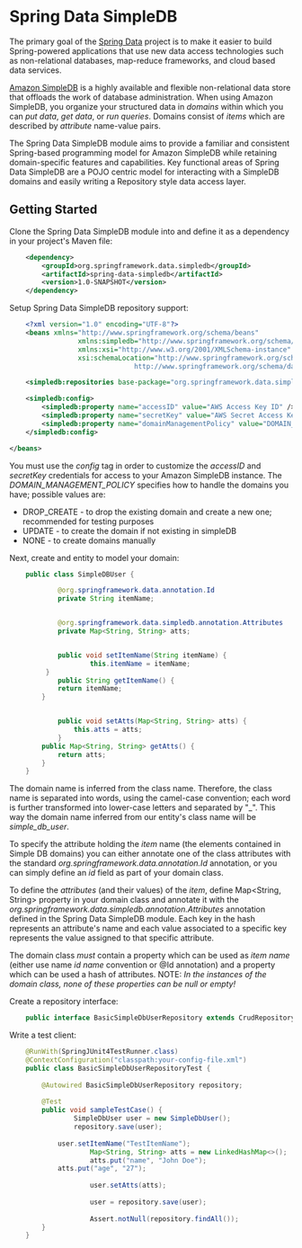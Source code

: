 # Spring Data SimpleDB #

The primary goal of the [Spring Data](http://www.springsource.org/spring-data) project is to make it easier to build Spring-powered applications that use new data access technologies such as non-relational databases, map-reduce frameworks, and cloud based data services. 

[Amazon SimpleDB](http://aws.amazon.com/simpledb) is a highly available and flexible non-relational data store that offloads the work of database administration. When using Amazon SimpleDB, you organize your structured data in *domains* within which you can _put data_, _get data_, or _run queries_. Domains consist of *items* which are described by *attribute* name-value pairs.

The Spring Data SimpleDB module aims to provide a familiar and consistent Spring-based programming model for Amazon SimpleDB while retaining domain-specific features and capabilities. Key functional areas of Spring Data SimpleDB are a POJO centric model for interacting with a SimpleDB domains and easily writing a Repository style data access layer.

## Getting Started ##

Clone the Spring Data SimpleDB module into and define it as a dependency in your project's Maven file:

```xml
    <dependency>
        <groupId>org.springframework.data.simpledb</groupId>
        <artifactId>spring-data-simpledb</artifactId>
        <version>1.0-SNAPSHOT</version>
    </dependency>
```

Setup Spring Data SimpleDB repository support:

```xml
	<?xml version="1.0" encoding="UTF-8"?>
	<beans xmlns="http://www.springframework.org/schema/beans"
       		     xmlns:simpledb="http://www.springframework.org/schema/data/simpledb"	
       		     xmlns:xsi="http://www.w3.org/2001/XMLSchema-instance"
       		     xsi:schemaLocation="http://www.springframework.org/schema/beans http://www.springframework.org/schema/beans/spring-beans.xsd
						       http://www.springframework.org/schema/data/simpledb https://raw.github.com/ThreePillarGlobal/spring-data-simpledb/dev/spring-data-simpledb-impl/src/main/resources/META-INF/spring-simpledb.xsd?login=cmester&amp;token=09d23a215953a601e5698b5dbfde6f99">

    <simpledb:repositories base-package="org.springframework.data.simpledb.sample.simpledb.repository" />

    <simpledb:config>
        <simpledb:property name="accessID" value="AWS Access Key ID" />
        <simpledb:property name="secretKey" value="AWS Secret Access Key"/>
        <simpledb:property name="domainManagementPolicy" value="DOMAIN_MANAGEMENT_POLICY"/>
    </simpledb:config>

</beans>
```

You must use the _config_ tag in order to customize the _accessID_ and _secretKey_ credentials for access to your Amazon SimpleDB instance.  The *DOMAIN_MANAGEMENT_POLICY* specifies how to handle the domains you have; possible values are:

* DROP_CREATE   -  to drop the existing domain and create a new one; recommended for testing purposes
* UPDATE	        -  to create the domain if not existing in simpleDB
* NONE                      -  to create domains manually

Next, create and entity to model your domain:

```java
	public class SimpleDBUser {

    		@org.springframework.data.annotation.Id
    		private String itemName;


    		@org.springframework.data.simpledb.annotation.Attributes
    		private Map<String, String> atts;


    		public void setItemName(String itemName) {
        			this.itemName = itemName;
   		 }
    		public String getItemName() {
			return itemName;
		}


	    	public void setAtts(Map<String, String> atts) {
		        this.atts = atts;
    		}
		public Map<String, String> getAtts() {
			return atts;
		}
	}
```

The domain name is inferred from the class name. Therefore, the class name is separated into words, using the camel-case convention; each word is further transformed into lower-case letters and separated by "_". This way the domain name inferred from our entity's class name will be *simple_db_user*.

To specify the attribute holding the *item* name (the elements contained in Simple DB domains) you can either annotate one of the class attributes with the standard *org.springframework.data.annotation.Id* annotation, or you can simply define an *id* field as part of your domain class.

To define the *attributes* (and their values) of the *item*, define Map<String, String> property in your domain class and annotate it with the *org.springframework.data.simpledb.annotation.Attributes* annotation defined in the Spring Data SimpleDB module. Each key in the hash represents an attribute's name and each value associated to a specific key represents the value assigned to that specific attribute.

The domain class _must_ contain a property which can be used as *item name* (either use name _id name_ convention or @Id annotation) and a property which can be used a hash of attributes. NOTE: _In the instances of the domain class, none of these properties can be null or empty!_

Create a repository interface:

```java
	public interface BasicSimpleDbUserRepository extends CrudRepository<SimpleDbUser, String> { }
```

Write a test client:

```java
	@RunWith(SpringJUnit4TestRunner.class)
	@ContextConfiguration("classpath:your-config-file.xml")
	public class BasicSimpleDbUserRepositoryTest {
     
  		@Autowired BasicSimpleDbUserRepository repository;
     
  		@Test
  		public void sampleTestCase() {
    			SimpleDbUser user = new SimpleDbUser();
    			repository.save(user);
			
			user.setItemName("TestItemName");
        			Map<String, String> atts = new LinkedHashMap<>();
        			atts.put("name", "John Doe");
			atts.put("age", "27");
			
        			user.setAtts(atts);
			
        			user = repository.save(user);
         
         			Assert.notNull(repository.findAll());
  		}
	}
```

